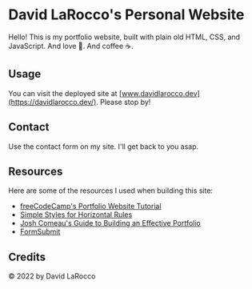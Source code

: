 # David LaRocco's Personal Website

Hello!  This is my portfolio website, built with plain old HTML, CSS, and JavaScript.  And love 💖. And coffee ☕.  

## Usage 
You can visit the deployed site at [www.davidlarocco.dev](https://davidlarocco.dev/).  Please stop by!

## Contact
Use the contact form on my site.  I'll get back to you asap.

## Resources
Here are some of the resources I used when building this site:
* [freeCodeCamp's Portfolio Website Tutorial](https://www.freecodecamp.org/news/create-a-portfolio-website-using-html-css-javascript/)
* [Simple Styles for Horizontal Rules](https://css-tricks.com/simple-styles-for-horizontal-rules/)
* [Josh Comeau's Guide to Building an Effective Portfolio](https://joshwcomeau.com/effective-portfolio/)
* [FormSubmit](https://formsubmit.co/)

## Credits
&copy; 2022 by David LaRocco